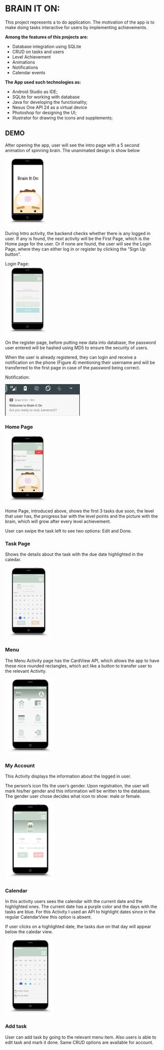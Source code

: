 # BRAIN IT ON:

This project represents a to do application. The motivation of the app is to make doing tasks interactive for users by implementing achievements.

**Among the features of this projects are:**

- Database integration using SQLite
- CRUD on tasks and users
- Level Achievement
- Animations
- Notifications
- Calendar events

**The App used such technologies as:**

- Android Studio as IDE;
- SQLite for working with database
- Java for developing the functionality;
- Nexus One API 24 as a virtual device
- Photoshop for designing the UI;
- Illustrator for drawing the icons and supplements;

## DEMO

After opening the app, user will see the intro page with a 5 second animation of spinning brain. The unanimated design is show below


![loading](./extras/imgs/loadingscr.png)


During Intro activity, the backend checks whether there is any logged in user. If any is found, the next activity will be the First Page, which is the Home page for the user. Or if none are found, the user will see the Login Page, where they can either log in or register by clicking the “Sign Up button”.

Login Page:                         
![login](./extras/imgs/loginscr.png)

On the register page, before putting new data into database, the password user entered will be hashed using MD5 to ensure the security of users.

When the user is already registered, they can login and receive a notification on the phone (Figure 4) mentioning their username and will be transferred to the first page in case of the password being correct.

Notification:

![notif](./extras/imgs/alertscr.png) 

### Home Page

![home](./extras/imgs/homescr.png)

Home Page, introduced above, shows the first 3 tasks due soon, the level that user has, the progress bar with the level points and the picture with the brain, which will grow after every level achievement. 

User can swipe the task left to see two options: Edit and Done. 

### Task Page

Shows the details about the task with the due date highlighted in the caledar.

![home](./extras/imgs/calendarscr.png)

### Menu

The Menu Activity page has the CardView API, which allows the app to have these nice rounded rectangles, which act like a button to transfer user to the relevant Activity.

![menu](./extras/imgs/menuscr.png)

### My Account

This Activity displays the information about the logged in user.
 
The person’s icon fits the user’s gender. Upon registration, the user will mark his/her gender and this information will be written to the database. The gender user chose decides what icon to show: male or female.

![account](./extras/imgs/accountscr.png)

### Calendar

In this activity users sees the calendar with the current date and the highlighted ones. The current date has a purple color and the days with the tasks are blue. For this Activity I used an API to highlight dates since in the regular CalendarView this option is absent. 

If user clicks on a highlighted date, the tasks due on that day will appear below the caledar view.

![calendar](./extras/imgs/calscr.png)

### Add task

User can add task by going to the relevant menu item. Also users is able to edit task and mark it done. Same CRUD options are available for account.

